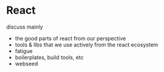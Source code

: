 # React

discuss mainly
 - the good parts of react from our perspective
 - tools & libs that we use actively from the react ecosystem
 - fatigue
 - boilerplates, build tools, etc
 - webseed